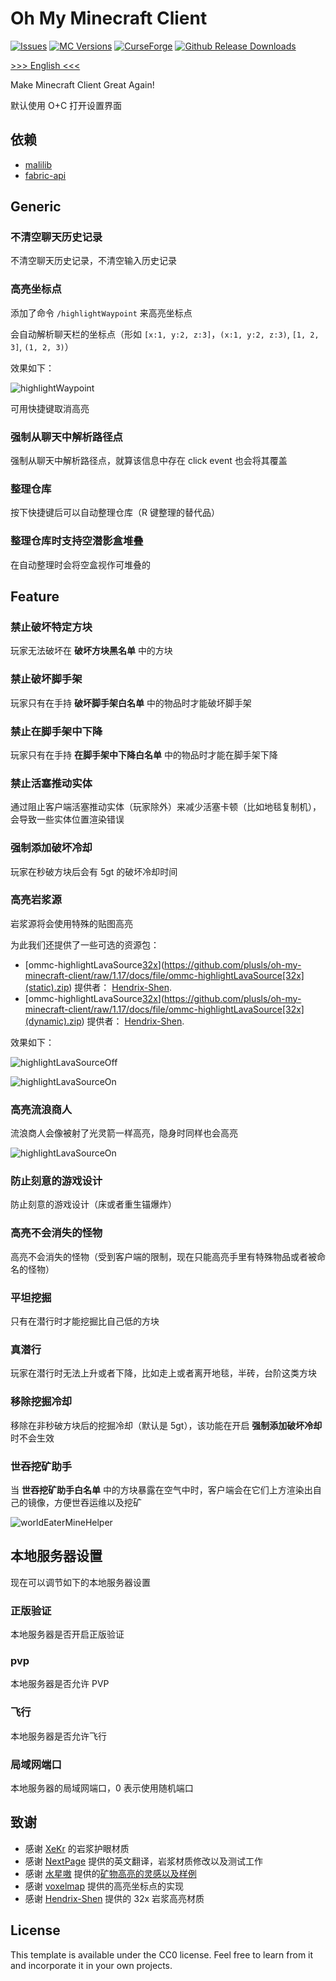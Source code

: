 # Oh My Minecraft Client

[![Issues](https://img.shields.io/github/issues/plusls/oh-my-minecraft-client.svg)](https://github.com/plusls/oh-my-minecraft-client/issues)
[![MC Versions](http://cf.way2muchnoise.eu/versions/For%20MC_454900_all.svg)](https://www.curseforge.com/minecraft/mc-mods/oh-my-minecraft-client)
[![CurseForge](http://cf.way2muchnoise.eu/full_454900_downloads.svg)](https://www.curseforge.com/minecraft/mc-mods/oh-my-minecraft-client)
[![Github Release Downloads](https://img.shields.io/github/downloads/plusls/oh-my-minecraft-client/total?label=Github%20Release%20Downloads&style=flat-square)](https://github.com/plusls/oh-my-minecraft-client/releases)

[>>> English <<<](./README_EN.md)

Make Minecraft Client Great Again!

默认使用 O+C 打开设置界面

## 依赖

+ [malilib](https://www.curseforge.com/minecraft/mc-mods/malilib)
+ [fabric-api](https://www.curseforge.com/minecraft/mc-mods/fabric-api)

## Generic

### 不清空聊天历史记录

不清空聊天历史记录，不清空输入历史记录

### 高亮坐标点

添加了命令 `/highlightWaypoint` 来高亮坐标点

会自动解析聊天栏的坐标点（形如 `[x:1, y:2, z:3]`，`(x:1, y:2, z:3)`, `[1, 2, 3]`, `(1, 2, 3)`）

效果如下：

![highlightWaypoint](./docs/img/highlightWaypoint.png)

可用快捷键取消高亮

### 强制从聊天中解析路径点

强制从聊天中解析路径点，就算该信息中存在 click event 也会将其覆盖

### 整理仓库

按下快捷键后可以自动整理仓库（R 键整理的替代品）

### 整理仓库时支持空潜影盒堆叠

在自动整理时会将空盒视作可堆叠的

## Feature

### 禁止破坏特定方块

玩家无法破坏在 **破坏方块黑名单** 中的方块

### 禁止破坏脚手架

玩家只有在手持 **破坏脚手架白名单** 中的物品时才能破坏脚手架

### 禁止在脚手架中下降

玩家只有在手持 **在脚手架中下降白名单** 中的物品时才能在脚手架下降

### 禁止活塞推动实体

通过阻止客户端活塞推动实体（玩家除外）来减少活塞卡顿（比如地毯复制机），会导致一些实体位置渲染错误

### 强制添加破坏冷却

玩家在秒破方块后会有 5gt 的破坏冷却时间

### 高亮岩浆源

岩浆源将会使用特殊的贴图高亮

为此我们还提供了一些可选的资源包：
- [ommc-highlightLavaSource[32x](static)](https://github.com/plusls/oh-my-minecraft-client/raw/1.17/docs/file/ommc-highlightLavaSource[32x](static).zip) 提供者： [Hendrix-Shen](https://github.com/Hendrix-Shen).
- [ommc-highlightLavaSource[32x](dynamic)](https://github.com/plusls/oh-my-minecraft-client/raw/1.17/docs/file/ommc-highlightLavaSource[32x](dynamic).zip) 提供者：  [Hendrix-Shen](https://github.com/Hendrix-Shen).

效果如下：

![highlightLavaSourceOff](./docs/img/highlightLavaSourceOff.png)

![highlightLavaSourceOn](./docs/img/highlightLavaSourceOn.png)

### 高亮流浪商人

流浪商人会像被射了光灵箭一样高亮，隐身时同样也会高亮

![highlightLavaSourceOn](./docs/img/highlightWanderingTrader.png)

### 防止刻意的游戏设计

防止刻意的游戏设计（床或者重生锚爆炸）

### 高亮不会消失的怪物

高亮不会消失的怪物（受到客户端的限制，现在只能高亮手里有特殊物品或者被命名的怪物）

### 平坦挖掘

只有在潜行时才能挖掘比自己低的方块

### 真潜行

玩家在潜行时无法上升或者下降，比如走上或者离开地毯，半砖，台阶这类方块

### 移除挖掘冷却

移除在非秒破方块后的挖掘冷却（默认是 5gt），该功能在开启 **强制添加破坏冷却** 时不会生效

### 世吞挖矿助手

当 **世吞挖矿助手白名单** 中的方块暴露在空气中时，客户端会在它们上方渲染出自己的镜像，方便世吞运维以及挖矿

![worldEaterMineHelper](./docs/img/worldEaterMineHelper.png)

## 本地服务器设置

现在可以调节如下的本地服务器设置

### 正版验证

本地服务器是否开启正版验证

### pvp

本地服务器是否允许 PVP

### 飞行

本地服务器是否允许飞行

### 局域网端口

本地服务器的局域网端口，0 表示使用随机端口

## 致谢

+ 感谢 [XeKr](https://space.bilibili.com/5930630) 的岩浆护眼材质
+ 感谢 [NextPage](https://github.com/Next-Page-Vi) 提供的英文翻译，岩浆材质修改以及测试工作
+ 感谢 [水星嗷](https://space.bilibili.com/18525909) 提供的[矿物高亮的灵感以及样例](https://www.bilibili.com/video/BV1w64y1D7wP)
+ 感谢 [voxelmap](https://www.curseforge.com/minecraft/mc-mods/voxelmap) 提供的高亮坐标点的实现
+ 感谢 [Hendrix-Shen](https://github.com/Hendrix-Shen) 提供的 32x 岩浆高亮材质

## License

This template is available under the CC0 license. Feel free to learn from it and incorporate it in your own projects.
